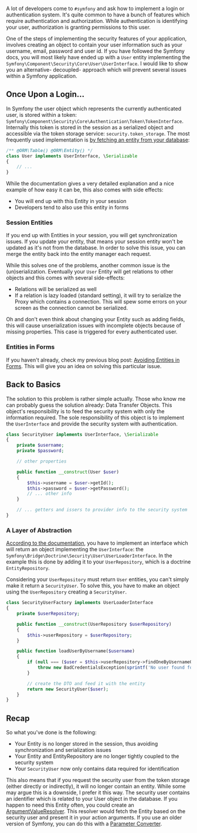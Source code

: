 [//]: # (TITLE: Decoupling Your Security User)
[//]: # (DATE: 2016-07-03T10:00:00+01:00)
[//]: # (TAGS: symfony, security, php, data transfer object, session, serialize, entity)

A lot of developers come to `#symfony` and ask how to implement a login or authentication system. It's quite common to
have a bunch of features which require authentication and authorization. While authentication is identifying your user,
authorization is granting permissions to this user.

One of the steps of implementing the security features of your application, involves creating an object to contain
your user information such as your username, email, password and user id. If you have followed the Symfony docs,
you will most likely have ended up with a `User` entity implementing the
`Symfony\Component\Security\Core\User\UserInterface`. I would like to show you an alternative- decoupled- approach
which will prevent several issues within a Symfony application.

## Once Upon a Login...
In Symfony the user object which represents the currently authenticated user, is stored within a token:
`Symfony\Component\Security\Core\Authentication\Token\TokenInterface`. Internally this token is stored in the session as
a serialized object and accessible via the token storage service: `security.token_storage`. The most frequently used
implementation is [by fetching an entity from your database][1]:

```php
/** @ORM\Table() @ORM\Entity() */
class User implements UserInterface, \Serializable
{
    // ...
}
```

While the documentation gives a very detailed explanation and a nice example of how easy it can be, this also comes with
side effects:
 - You will end up with this Entity in your session
 - Developers tend to also use this entity in forms

### Session Entities

If you end up with Entities in your session, you will get synchronization issues. If you update your entity, that means
your session entity won't be updated as it's not from the database. In order to solve this issue, you can merge the
entity back into the entity manager each request.

While this solves one of the problems, another common issue is the (un)serialization. Eventually your `User` Entity
will get relations to other objects and this comes with several side-effects:
 - Relations will be serialized as well
 - If a relation is lazy loaded (standard setting), it will try to serialize the Proxy which contains a connection. This
   will spew some errors on your screen as the connection cannot be serialized.

Oh and don't even think about changing your Entity such as adding fields, this will cause unserialization issues
with incomplete objects because of missing properties. This case is triggered for every authenticated user.

### Entities in Forms
If you haven't already, check my previous blog post: [Avoiding Entities in Forms][2]. This will
give you an idea on solving this particular issue.

## Back to Basics
The solution to this problem is rather simple actually. Those who know me can probably guess the solution already:
Data Transfer Objects. This object's responsibility is to feed the security system with only the information required.
The sole responsibility of this object is to implement the `UserInterface` and provide the security system with
authentication.

```php
class SecurityUser implements UserInterface, \Serializable
{
    private $username;
    private $password;

    // other properties

    public function __construct(User $user)
    {
        $this->username = $user->getId();
        $this->password = $user->getPassword();
        // ... other info
    }

    // ... getters and issers to provider info to the security system
}
```

### A Layer of Abstraction
[According to the documentation][3], you have to implement an interface which will return an object
implementing the `UserInterface`: the `Symfony\Bridge\Doctrine\Security\User\UserLoaderInterface`. In the example this
is done by adding it to your `UserRepository`, which is a doctrine `EntityRepository`.

Considering your `UserRepository` must return `User` entities, you can't simply make it return a `SecurityUser`. To
solve this, you have to make an object using the `UserRepository` creating a `SecurityUser`.

```php
class SecurityUserFactory implements UserLoaderInterface
{
    private $userRepository;

    public function __construct(UserRepository $userRepository)
    {
        $this->userRepository = $userRepository;
    }

    public function loadUserByUsername($username)
    {
        if (null === ($user = $this->userRepository->findOneByUsernameOrId($username))) {
            throw new BadCredentialsException(sprintf('No user found for "%s"', $username));
        }

        // create the DTO and feed it with the entity
        return new SecurityUser($user);
    }
}
```
## Recap
So what you've done is the following:
 - Your Entity is no longer stored in the session, thus avoiding synchronization and serialization issues
 - Your Entity and EntityRepository are no longer tightly coupled to the security system
 - Your `SecurityUser` now only contains data required for identification

This also means that if you request the security user from the token storage (either directly or indirectly), it will
no longer contain an entity. While some may argue this is a downside, I prefer it this way. The security user contains
an identifier which is related to your User object in the database. If you happen to need this Entity often, you could
create an [ArgumentValueResolver][4]. This resolver would fetch the Entity based on the security
user and present it in your action arguments. If you use an older version of Symfony, you can do this with a [Parameter
Converter][5].

[1]: http://symfony.com/doc/current/cookbook/security/entity_provider.html
[2]: /post/avoiding-entities-in-forms
[3]: http://symfony.com/doc/current/cookbook/security/entity_provider.html#using-a-custom-query-to-load-the-user
[4]: http://symfony.com/doc/current/controller/argument_value_resolver.html
[5]: http://symfony.com/doc/current/bundles/SensioFrameworkExtraBundle/annotations/converters.html
